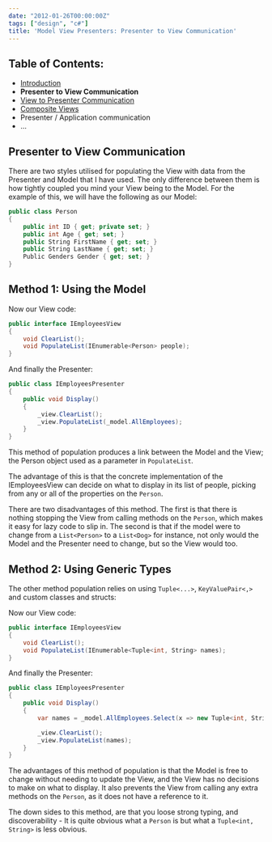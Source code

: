 ```yaml
---
date: "2012-01-26T00:00:00Z"
tags: ["design", "c#"]
title: 'Model View Presenters: Presenter to View Communication'
---
```


Table of Contents:
------------------
* [Introduction][1]
* **Presenter to View Communication**
* [View to Presenter Communication][2]
* [Composite Views][3]
* Presenter / Application communication
* ...


Presenter to View Communication
-------------------------------

There are two styles utilised for populating the View with data from the Presenter and Model that I have used.  The only difference between them is how tightly coupled you mind your View being to the Model.  For the example of this, we will have the following as our Model:

```csharp
public class Person
{
	public int ID { get; private set; }
	public int Age { get; set; }
	public String FirstName { get; set; }
	public String LastName { get; set; }
	Public Genders Gender { get; set; }
}
```

Method 1: Using the Model
---------------

Now our View code:

```csharp
public interface IEmployeesView
{
	void ClearList();
	void PopulateList(IEnumerable<Person> people);
}
```

And finally the Presenter:

```csharp
public class IEmployeesPresenter
{
	public void Display()
	{
		_view.ClearList();
		_view.PopulateList(_model.AllEmployees);
	}
}
```

This method of population produces a link between the Model and the View; the Person object used as a parameter in `PopulateList`.

The advantage of this is that the concrete implementation of the IEmployeesView can decide on what to display in its list of people, picking from any or all of the properties on the `Person`.

There are two disadvantages of this method.  The first is that there is nothing stopping the View from calling methods on the `Person`, which makes it easy for lazy code to slip in.  The second is that if the model were to change from a `List<Person>` to a `List<Dog>` for instance, not only would the Model and the Presenter need to change, but so the View would too.


Method 2: Using Generic Types
-----------------------------

The other method population relies on using `Tuple<...>`, `KeyValuePair<,>` and custom classes and structs:

Now our View code:

```csharp
public interface IEmployeesView
{
	void ClearList();
	void PopulateList(IEnumerable<Tuple<int, String> names);
}
```

And finally the Presenter:

```csharp
public class IEmployeesPresenter
{
	public void Display()
	{
		var names = _model.AllEmployees.Select(x => new Tuple<int, String>(x.ID, x.FirstName + " " + x.LastName));

		_view.ClearList();
		_view.PopulateList(names);
	}
}
```

The advantages of this method of population is that the Model is free to change without needing to update the View, and the View has no decisions to make on what to display.  It also prevents the View from calling any extra methods on the `Person`, as it does not have a reference to it.

The down sides to this method, are that you loose strong typing, and discoverability - It is quite obvious what a `Person` is but what a `Tuple<int, String>` is less obvious.

[1]: /model-view-presenter-introduction
[2]: /model-view-presenters-view-to-presenter-communication
[3]: /model-view-presenters-composite-views